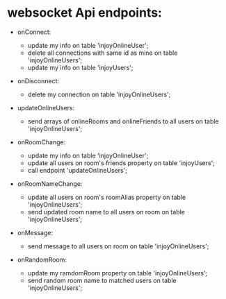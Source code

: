 # websocket Api endpoints:

- onConnect:
  - update my info on table 'injoyOnlineUser';
  - delete all connections with same id as mine on table 'injoyOnlineUsers';
  - update my info on table 'injoyUsers';
  
- onDisconnect:
  - delete my connection on table 'injoyOnlineUsers';
  
- updateOnlineUsers:
  - send arrays of onlineRooms and onlineFriends to all users on table 'injoyOnlineUsers';
  
- onRoomChange:
  - update my info on table 'injoyOnlineUser';
  - update all users on room's friends property on table 'injoyUsers';
  - call endpoint 'updateOnlineUsers';
  
- onRoomNameChange:
  - update all users on room's roomAlias property on table 'injoyOnlineUsers';
  - send updated room name to all users on room on table 'injoyOnlineUsers';
  
- onMessage:
  - send message to all users on room on table 'injoyOnlineUsers';
  
- onRandomRoom:
  - update my ramdomRoom property on table 'injoyOnlineUsers';
  - send random room name to matched users on table 'injoyOnlineUsers';
